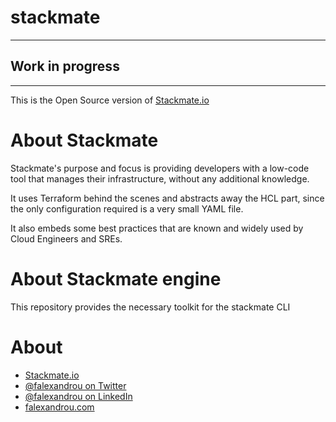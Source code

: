 stackmate
=========

-------
## Work in progress
----------

This is the Open Source version of [Stackmate.io](https://stackmate.io)

# About Stackmate
Stackmate's purpose and focus is providing developers with a low-code tool that manages their infrastructure, without any additional knowledge. 

It uses Terraform behind the scenes and abstracts away the HCL part, since the only configuration required is a very small YAML file.

It also embeds some best practices that are known and widely used by Cloud Engineers and SREs.

# About Stackmate engine
This repository provides the necessary toolkit for the stackmate CLI

# About
- [Stackmate.io](https://stackmate.io)
- [@falexandrou on Twitter](https://twitter.com/falexandrou)
- [@falexandrou on LinkedIn](https://linkedin.com)
- [falexandrou.com](https://www.falexandrou.com)
